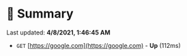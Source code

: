 # 📖 Summary
Last updated: **4/8/2021, 1:46:45 AM**

- `GET` [https://google.com](https://google.com) - **Up** (112ms)
